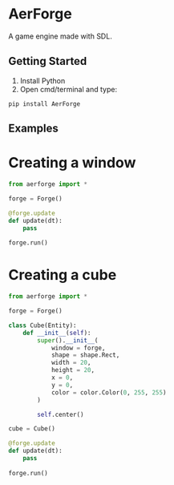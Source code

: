 # AerForge
A game engine made with SDL.

## Getting Started
1) Install Python
2) Open cmd/terminal and type:

```
pip install AerForge
```

## Examples
# Creating a window
``` python
from aerforge import *

forge = Forge()

@forge.update
def update(dt):
    pass
    
forge.run()
```

# Creating a cube
``` python
from aerforge import *

forge = Forge()

class Cube(Entity):
    def __init__(self):
        super().__init__(
            window = forge,
            shape = shape.Rect,
            width = 20,
            height = 20,
            x = 0,
            y = 0,
            color = color.Color(0, 255, 255)
        )

        self.center()

cube = Cube()

@forge.update
def update(dt):
    pass
    
forge.run()
```
